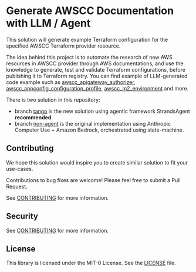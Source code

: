 # Generate AWSCC Documentation with LLM / Agent

This solution will generate example Terraform configuration for the specified AWSCC Terraform provider resource.

The idea behind this project is to automate the research of new AWS resources in AWSCC provider through AWS documentations, and use the knowledge to generate, test and validate Terraform configurations, before publishing it to Terraform registry. You can find example of LLM-generated code example such as  [awscc_apigateway_authorizer](https://registry.terraform.io/providers/hashicorp/awscc/latest/docs/resources/apigateway_authorizer), [awscc_appconfig_configuration_profile](https://registry.terraform.io/providers/hashicorp/awscc/latest/docs/resources/appconfig_configuration_profile), [awscc_m2_environment](https://registry.terraform.io/providers/hashicorp/awscc/latest/docs/resources/m2_environment) and more.

There is two solution in this repository:
* branch [tango](aws-samples/generate-awscc-with-bedrock-claude-computer-use/tree/tango) is the new solution using agentic framework StrandsAgent **recommended**. 
* branch [non-agent](aws-samples/generate-awscc-with-bedrock-claude-computer-use/tree/non-agent) is the original implementation using Anthropic Computer Use + Amazon Bedrock, orchestrated using state-machine.

## Contributing

We hope this solution would inspire you to create similar solution to fit your use-cases. 

Contributions to bug fixes are welcome! Please feel free to submit a Pull Request.

See [CONTRIBUTING](CONTRIBUTING.md#security-issue-notifications) for more information.

## Security

See [CONTRIBUTING](CONTRIBUTING.md#security-issue-notifications) for more information.

## License

This library is licensed under the MIT-0 License. See the [LICENSE](LICENSE) file.

